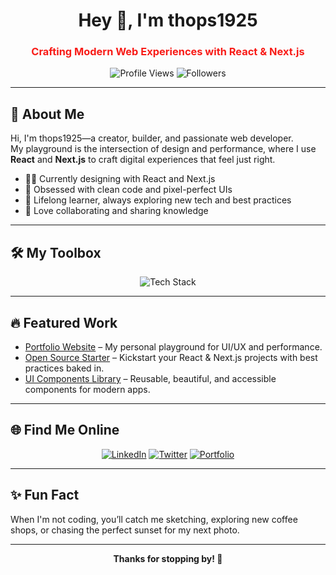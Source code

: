 <!-- Profile Header -->
<h1 align="center">Hey 👋, I'm thops1925</h1>
<h3 align="center" style="color:#F81C18;">Crafting Modern Web Experiences with React & Next.js</h3>

<!-- Profile Badges -->
<p align="center">
  <img src="https://komarev.com/ghpvc/?username=thops1925&label=Profile%20views&color=F81C18&style=flat" alt="Profile Views" />
  <img src="https://img.shields.io/github/followers/thops1925?label=Followers&color=F81C18&style=social" alt="Followers" />
</p>

---

## 🚀 About Me

Hi, I'm thops1925—a creator, builder, and passionate web developer.  
My playground is the intersection of design and performance, where I use **React** and **Next.js** to craft digital experiences that feel just right.

- 👨‍💻 Currently designing with React and Next.js
- 🎨 Obsessed with clean code and pixel-perfect UIs
- 🧠 Lifelong learner, always exploring new tech and best practices
- 🤝 Love collaborating and sharing knowledge

---

## 🛠️ My Toolbox

<p align="center">
  <img src="https://skillicons.dev/icons?i=react,nextjs,js,ts,html,css,git,github,figma,vscode&theme=dark" alt="Tech Stack" />
</p>

---

## 🔥 Featured Work

<!-- Replace with your actual projects -->
- [Portfolio Website](#) – My personal playground for UI/UX and performance.
- [Open Source Starter](#) – Kickstart your React & Next.js projects with best practices baked in.
- [UI Components Library](#) – Reusable, beautiful, and accessible components for modern apps.

---

## 🌐 Find Me Online

<p align="center">
  <a href="https://linkedin.com/" target="_blank"><img src="https://img.shields.io/badge/LinkedIn-blue?style=for-the-badge&logo=linkedin" alt="LinkedIn" /></a>
  <a href="https://twitter.com/" target="_blank"><img src="https://img.shields.io/badge/Twitter-blue?style=for-the-badge&logo=twitter" alt="Twitter" /></a>
  <a href="https://your-website.com/" target="_blank"><img src="https://img.shields.io/badge/Portfolio-black?style=for-the-badge&logo=web" alt="Portfolio" /></a>
</p>

---

## ✨ Fun Fact

When I'm not coding, you’ll catch me sketching, exploring new coffee shops, or chasing the perfect sunset for my next photo.

---

<p align="center"><b>Thanks for stopping by! 🚀</b></p>
